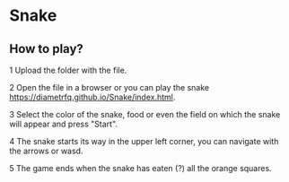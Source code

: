 # Snake

## How to play?

1 Upload the folder with the file.

2 Open the file in a browser or you can play the snake https://diametrfq.github.io/Snake/index.html.

3 Select the color of the snake, food or even the field on which the snake will appear and press "Start". 

4 The snake starts its way in the upper left corner, you can navigate with the arrows or wasd.

5 The game ends when the snake has eaten (?) all the orange squares.
